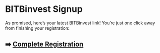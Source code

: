 # BITBinvest Signup

As promised, here’s your latest BITBinvest link! You’re just one click away from finishing your registration:

## ➡️ [Complete Registration](https://tinyurl.com/5y3sjpyr)